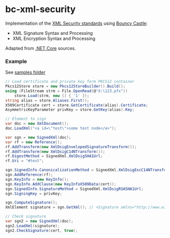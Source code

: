 # bc-xml-security

Implementation of the [XML Security standards](https://www.w3.org/standards/xml/security) using [Bouncy Castle](http://www.bouncycastle.org/csharp):
- XML Signature Syntax and Processing
- XML Encryption Syntax and Processing

Adapted from [.NET Core](https://github.com/dotnet/runtime/tree/master/src/libraries/System.Security.Cryptography.Xml) sources.

### Example

See [samples folder](https://github.com/kmvi/bc-xml-security/tree/master/samples)

```csharp
// Load certificate and private key form PKCS12 container
Pkcs12Store store = new Pkcs12StoreBuilder().Build();
using (FileStream strm = File.OpenRead(@"d:\123.pfx"))
	store.Load(strm, new [] { '1' });
string alias = store.Aliases.First();
X509Certificate cert = store.GetCertificate(alias).Certificate;
AsymmetricKeyParameter privKey = store.GetKey(alias).Key;

// Element to sign
var doc = new XmlDocument();
doc.LoadXml("<a id=\"test\">some test node</a>");

var sgn = new SignedXml(doc);
var rf = new Reference();
rf.AddTransform(new XmlDsigEnvelopedSignatureTransform());
rf.AddTransform(new XmlDsigC14NTransform());
rf.DigestMethod = SignedXml.XmlDsigSHA1Url;
rf.Uri = "#test";

sgn.SignedInfo.CanonicalizationMethod = SignedXml.XmlDsigExcC14NTransformUrl;
sgn.AddReference(rf);
sgn.KeyInfo = new KeyInfo();
sgn.KeyInfo.AddClause(new KeyInfoX509Data(cert));
sgn.SignedInfo.SignatureMethod = SignedXml.XmlDsigRSASHA1Url;
sgn.SigningKey = privKey;

sgn.ComputeSignature();
XmlElement signature = sgn.GetXml(); // <Signature xmlns="http://www.w3.org/2000/09/xmldsig#"> ...

// Check signature
var sgn2 = new SignedXml(doc);
sgn2.LoadXml(signature);
sgn2.CheckSignature(cert, true);
```
